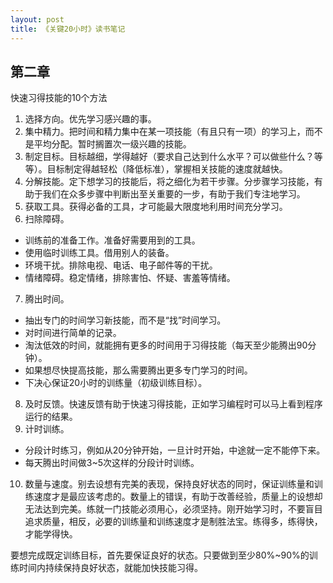 ```yaml
---
layout: post
title: 《关键20小时》读书笔记
---
```


## 第二章

快速习得技能的10个方法

1.  选择方向。优先学习感兴趣的事。
2.  集中精力。把时间和精力集中在某一项技能（有且只有一项）的学习上，而不是平均分配。暂时搁置次一级兴趣的技能。
3.  制定目标。目标越细，学得越好（要求自己达到什么水平？可以做些什么？等等）。目标制定得越轻松（降低标准），掌握相关技能的速度就越快。
4.  分解技能。定下想学习的技能后，将之细化为若干步骤。分步骤学习技能，有助于我们在众多步骤中判断出至关重要的一步，有助于我们专注地学习。
5.  获取工具。获得必备的工具，才可能最大限度地利用时间充分学习。
6.  扫除障碍。
  * 训练前的准备工作。准备好需要用到的工具。
  * 使用临时训练工具。借用别人的装备。
  * 环境干扰。排除电视、电话、电子邮件等的干扰。
  * 情绪障碍。稳定情绪，排除害怕、怀疑、害羞等情绪。
7.  腾出时间。
 * 抽出专门的时间学习新技能，而不是“找”时间学习。
 * 对时间进行简单的记录。
 * 淘汰低效的时间，就能拥有更多的时间用于习得技能（每天至少能腾出90分钟）。
 * 如果想尽快提高技能，那么需要腾出更多专门学习的时间。
 * 下决心保证20小时的训练量（初级训练目标）。
8.  及时反馈。快速反馈有助于快速习得技能，正如学习编程时可以马上看到程序运行的结果。
9.  计时训练。
 * 分段计时练习，例如从20分钟开始，一旦计时开始，中途就一定不能停下来。
 * 每天腾出时间做3~5次这样的分段计时训练。
10. 数量与速度。别去设想有完美的表现，保持良好状态的同时，保证训练量和训练速度才是最应该考虑的。数量上的错误，有助于改善经验，质量上的设想却无法达到完美。练就一门技能必须用心，必须坚持。刚开始学习时，不要盲目追求质量，相反，必要的训练量和训练速度才是制胜法宝。练得多，练得快，才能学得快。

要想完成既定训练目标，首先要保证良好的状态。只要做到至少80%~90%的训练时间内持续保持良好状态，就能加快技能习得。



